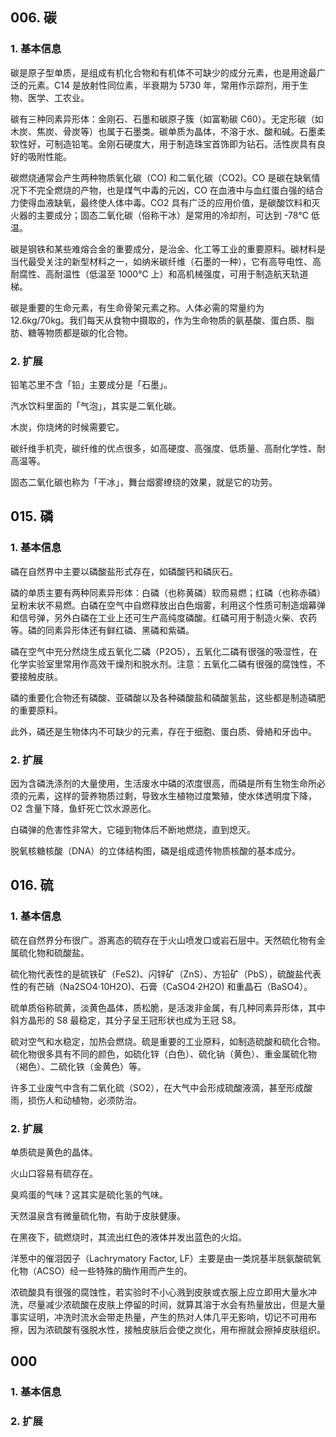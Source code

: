 ## 006. 碳

### 1. 基本信息

碳是原子型单质，是组成有机化合物和有机体不可缺少的成分元素，也是用途最广泛的元素。C14 是放射性同位素，半衰期为 5730 年，常用作示踪剂，用于生物、医学、工农业。

碳有三种同素异形体：金刚石、石墨和碳原子簇（如富勒碳 C60）。无定形碳（如木炭、焦炭、骨炭等）也属于石墨类。碳单质为晶体，不溶于水、酸和碱。石墨柔软性好，可制造铅笔。金刚石硬度大，用于制造珠宝首饰即为钻石。活性炭具有良好的吸附性能。

碳燃烧通常会产生两种物质氧化碳（CO) 和二氧化碳（CO2)。CO 是碳在缺氧情况下不完全燃烧的产物，也是煤气中毒的元凶，CO 在血液中与血红蛋白强的结合力使得血液缺氧，最终使人体中毒。CO2 具有广泛的应用价值，是碳酸饮料和灭火器的主要成分；固态二氧化碳（俗称干冰）是常用的冷却剂，可达到 -78℃ 低温。

碳是钢铁和某些难熔合金的重要成分，是治金、化工等工业的重要原料。碳材料是当代最受关注的新型材料之一，如纳米碳纤维（石墨的一种），它有高导电性、高耐腐性、高耐温性（低温至 1000℃ 上）和高机械强度，可用于制造航天轨道梯。

碳是重要的生命元素，有生命骨架元素之称。人体必需的常量约为 12.6kg/70kg。我们每天从食物中摄取的，作为生命物质的氨基酸、蛋白质、脂肪、糖等物质都是碳的化合物。

### 2. 扩展

铅笔芯里不含「铅」主要成分是「石墨」。

汽水饮料里面的「气泡」，其实是二氧化碳。

木炭，你烧烤的时候需要它。

碳纤维手机壳，碳纤维的优点很多，如高硬度、高强度、低质量、高耐化学性、耐高温等。

固态二氧化碳也称为「干冰」，舞台烟雾缭绕的效果，就是它的功劳。

## 015. 磷

### 1. 基本信息

磷在自然界中主要以磷酸盐形式存在，如磷酸钙和磷灰石。

磷的单质主要有两种同素异形体：白磷（也称黄磷）软而易燃；红磷（也称赤磷）呈粉末状不易燃。白磷在空气中自燃释放出白色烟雾，利用这个性质可制造烟幕弹和信号弹，另外白磷在工业上还可生产高纯度磷酸。红磷可用于制造火柴、农药等。磷的同素异形体还有鲜红磷、黑磷和紫磷。

磷在空气中充分然烧生成五氧化二磷（P2O5），五氧化二磷有很强的吸湿性，在化学实验室里常用作高效干燥剂和脱水剂。注意：五氧化二磷有很强的腐蚀性，不要接触皮肤。

磷的重要化合物还有磷酸、亚磷酸以及各种磷酸盐和磷酸氢盐，这些都是制造磷肥的重要原料。

此外，磷还是生物体内不可缺少的元素，存在于细胞、蛋白质、骨絡和牙齿中。

### 2. 扩展

因为含磷洗涤剂的大量使用，生活废水中磷的浓度很高，而磷是所有生物生命所必须的元素，这样的营养物质过剩，导致水生植物过度繁殖，使水体透明度下降，O2 含量下降，鱼虾死亡饮水源恶化。

白磷弹的危害性非常大，它碰到物体后不断地燃烧，直到熄灭。

脱氧核糖核酸（DNA）的立体结构图，磷是组成遗传物质核酸的基本成分。

## 016. 硫

### 1. 基本信息

硫在自然界分布很广。游离态的硫存在于火山喷发口或岩石层中。天然硫化物有金属硫化物和硫酸盐。

硫化物代表性的是硫铁矿（FeS2)、闪锌矿（ZnS）、方铅矿（PbS），硫酸盐代表性的有芒硝（Na2SO4·10H2O)、石膏（CaSO4·2H2O) 和重晶石（BaSO4）。

硫单质俗称硫黄，淡黄色晶体，质松脆，是活泼非金属，有几种同素异形体，其中斜方晶形的 S8 最稳定，其分子呈王冠形状也成为王冠 S8。

硫对空气和水稳定，加热会燃烧。硫是重要的工业原料，如制造硫酸和硫化合物。硫化物很多具有不同的颜色，如硫化锌（白色）、硫化钠（黄色）、重金属硫化物（褐色）、二硫化铁（金黄色）等。

许多工业废气中含有二氧化硫（SO2），在大气中会形成硫酸液滴，甚至形成酸雨，损伤人和动植物，必须防治。

### 2. 扩展

单质硫是黄色的晶体。

火山口容易有硫存在。

臭鸡蛋的气味？这其实是硫化氢的气味。

天然温泉含有微量硫化物，有助于皮肤健康。

在黑夜下，硫燃烧时，其流出红色的液体并发出蓝色的火焰。

洋葱中的催泪因子（Lachrymatory Factor, LF）主要是由一类烷基半胱氨酸硫氧化物（ACSO）经一些特殊的酶作用而产生的。

浓硫酸具有很强的腐蚀性，若实验时不小心溅到皮肤或衣服上应立即用大量水冲洗，尽量减少浓硫酸在皮肤上停留的时间，就算其溶于水会有热量放出，但是大量事实证明，冲洗时流水会带走热量，产生的热对人体几平无影响，切记不可用布擦，因为浓硫酸有强脱水性，接触皮肤后会使之炭化，用布擦就会擦掉皮肤组织。


## 000

### 1. 基本信息

### 2. 扩展



